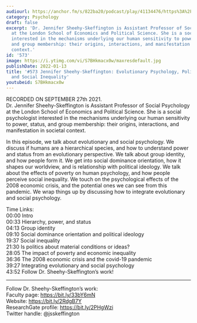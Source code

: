 ```yaml
---
audiourl: https://anchor.fm/s/822ba20/podcast/play/41134476/https%3A%2F%2Fd3ctxlq1ktw2nl.cloudfront.net%2Fstaging%2F2021-9-1%2F92fe8d7c-5778-bd06-6eb1-2888f41d15b3.m4a
category: Psychology
draft: false
excerpt: 'Dr. Jennifer Sheehy-Skeffington is Assistant Professor of Social Psychology
  at the London School of Economics and Political Science. She is a social psychologist
  interested in the mechanisms underlying our human sensitivity to power, status,
  and group membership: their origins, interactions, and manifestation in societal
  context.'
id: '573'
image: https://i.ytimg.com/vi/S7BHkmacx0w/maxresdefault.jpg
publishDate: 2022-01-13
title: '#573 Jennifer Sheehy-Skeffington: Evolutionary Psychology, Political Ideology,
  and Social Inequality'
youtubeid: S7BHkmacx0w
---
```

<div class="timelinks">

RECORDED ON SEPTEMBER 27th 2021.  
Dr. Jennifer Sheehy-Skeffington is Assistant Professor of Social Psychology at the London School of Economics and Political Science. She is a social psychologist interested in the mechanisms underlying our human sensitivity to power, status, and group membership: their origins, interactions, and manifestation in societal context.

In this episode, we talk about evolutionary and social psychology. We discuss if humans are a hierarchical species, and how to understand power and status from an evolutionary perspective. We talk about group identity, and how people form it. We get into social dominance orientation, how it shapes our worldview, and is relationship with political ideology. We talk about the effects of poverty on human psychology, and how people perceive social inequality. We touch on the psychological effects of the 2008 economic crisis, and the potential ones we can see from this pandemic. We wrap things up by discussing how to integrate evolutionary and social psychology.

Time Links:  
<time>00:00</time> Intro  
<time>00:33</time> Hierarchy, power, and status  
<time>04:13</time> Group identity  
<time>09:10</time> Social dominance orientation and political ideology  
<time>19:37</time> Social inequality  
<time>21:30</time> Is politics about material conditions or ideas?  
<time>28:05</time> The impact of poverty and economic inequality  
<time>36:36</time> The 2008 economic crisis and the covid-19 pandemic  
<time>39:27</time> Integrating evolutionary and social psychology  
<time>43:52</time> Follow Dr. Sheehy-Skeffington’s work!

---

Follow Dr. Sheehy-Skeffington’s work:  
Faculty page: https://bit.ly/33bY6mN  
Website: https://bit.ly/2RdgB7Y  
ResearchGate profile: https://bit.ly/2PHgWzi  
Twitter handle: @jsskeffington
</div>

